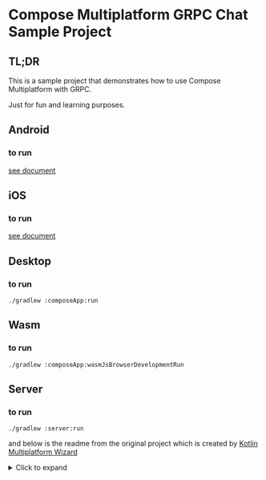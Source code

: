# Compose Multiplatform GRPC Chat Sample Project

## TL;DR

This is a sample project that demonstrates how to use Compose Multiplatform with GRPC.

Just for fun and learning purposes.

## Android

### to run

[see document](https://www.jetbrains.com/help/kotlin-multiplatform-dev/compose-multiplatform-create-first-app.html#run-your-application-on-android)

## iOS

### to run

[see document](https://www.jetbrains.com/help/kotlin-multiplatform-dev/compose-multiplatform-create-first-app.html#run-your-application-on-ios)

## Desktop

### to run

```shell
./gradlew :composeApp:run
```

## Wasm

### to run

```shell
./gradlew :composeApp:wasmJsBrowserDevelopmentRun
```

## Server

### to run

```shell
./gradlew :server:run
```

and below is the readme from the original project which is created by [Kotlin Multiplatform Wizard](https://kmp.jetbrains.com/)

<details>
<summary>Click to expand</summary>

This is a Kotlin Multiplatform project targeting Android, iOS, Web, Desktop, Server.

* `/composeApp` is for code that will be shared across your Compose Multiplatform applications.
  It contains several subfolders:
  - `commonMain` is for code that’s common for all targets.
  - Other folders are for Kotlin code that will be compiled for only the platform indicated in the folder name.
    For example, if you want to use Apple’s CoreCrypto for the iOS part of your Kotlin app,
    `iosMain` would be the right folder for such calls.

* `/iosApp` contains iOS applications. Even if you’re sharing your UI with Compose Multiplatform, 
  you need this entry point for your iOS app. This is also where you should add SwiftUI code for your project.

* `/server` is for the Ktor server application.

* `/shared` is for the code that will be shared between all targets in the project.
  The most important subfolder is `commonMain`. If preferred, you can add code to the platform-specific folders here too.


Learn more about [Kotlin Multiplatform](https://www.jetbrains.com/help/kotlin-multiplatform-dev/get-started.html),
[Compose Multiplatform](https://github.com/JetBrains/compose-multiplatform/#compose-multiplatform),
[Kotlin/Wasm](https://kotl.in/wasm/)…

We would appreciate your feedback on Compose/Web and Kotlin/Wasm in the public Slack channel [#compose-web](https://slack-chats.kotlinlang.org/c/compose-web).
If you face any issues, please report them on [GitHub](https://github.com/JetBrains/compose-multiplatform/issues).

You can open the web application by running the `:composeApp:wasmJsBrowserDevelopmentRun` Gradle task.

</details>
